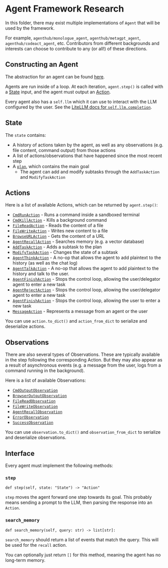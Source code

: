 # Agent Framework Research

In this folder, there may exist multiple implementations of `Agent` that will be used by the framework.

For example, `agenthub/monologue_agent`, `agenthub/metagpt_agent`, `agenthub/codeact_agent`, etc.
Contributors from different backgrounds and interests can choose to contribute to any (or all!) of these directions.

## Constructing an Agent

The abstraction for an agent can be found [here](../opendevin/agent.py).

Agents are run inside of a loop. At each iteration, `agent.step()` is called with a
[State](../opendevin/state.py) input, and the agent must output an [Action](../opendevin/action).

Every agent also has a `self.llm` which it can use to interact with the LLM configured by the user.
See the [LiteLLM docs for `self.llm.completion`](https://docs.litellm.ai/docs/completion).

## State

The `state` contains:

- A history of actions taken by the agent, as well as any observations (e.g. file content, command output) from those actions
- A list of actions/observations that have happened since the most recent step
- A [`plan`](https://github.com/OpenDevin/OpenDevin/blob/main/opendevin/plan.py), which contains the main goal
  - The agent can add and modify subtasks through the `AddTaskAction` and `ModifyTaskAction`

## Actions

Here is a list of available Actions, which can be returned by `agent.step()`:

- [`CmdRunAction`](../opendevin/action/bash.py) - Runs a command inside a sandboxed terminal
- [`CmdKillAction`](../opendevin/action/bash.py) - Kills a background command
- [`FileReadAction`](../opendevin/action/fileop.py) - Reads the content of a file
- [`FileWriteAction`](../opendevin/action/fileop.py) - Writes new content to a file
- [`BrowseURLAction`](../opendevin/action/browse.py) - Gets the content of a URL
- [`AgentRecallAction`](../opendevin/action/agent.py) - Searches memory (e.g. a vector database)
- [`AddTaskAction`](../opendevin/action/tasks.py) - Adds a subtask to the plan
- [`ModifyTaskAction`](../opendevin/action/tasks.py) - Changes the state of a subtask
- [`AgentThinkAction`](../opendevin/action/agent.py) - A no-op that allows the agent to add plaintext to the history (as well as the chat log)
- [`AgentTalkAction`](../opendevin/action/agent.py) - A no-op that allows the agent to add plaintext to the history and talk to the user.
- [`AgentFinishAction`](../opendevin/action/agent.py) - Stops the control loop, allowing the user/delegator agent to enter a new task
- [`AgentRejectAction`](../opendevin/action/agent.py) - Stops the control loop, allowing the user/delegator agent to enter a new task
- [`AgentFinishAction`](../opendevin/action/agent.py) - Stops the control loop, allowing the user to enter a new task
- [`MessageAction`](../opendevin/action/message.py) - Represents a message from an agent or the user

You can use `action.to_dict()` and `action_from_dict` to serialize and deserialize actions.

## Observations

There are also several types of Observations. These are typically available in the step following the corresponding Action.
But they may also appear as a result of asynchronous events (e.g. a message from the user, logs from a command running
in the background).

Here is a list of available Observations:

- [`CmdOutputObservation`](../opendevin/observation/run.py)
- [`BrowserOutputObservation`](../opendevin/observation/browse.py)
- [`FileReadObservation`](../opendevin/observation/files.py)
- [`FileWriteObservation`](../opendevin/observation/files.py)
- [`AgentRecallObservation`](../opendevin/observation/recall.py)
- [`ErrorObservation`](../opendevin/observation/error.py)
- [`SuccessObservation`](../opendevin/observation/success.py)

You can use `observation.to_dict()` and `observation_from_dict` to serialize and deserialize observations.

## Interface

Every agent must implement the following methods:

### `step`

```
def step(self, state: "State") -> "Action"
```

`step` moves the agent forward one step towards its goal. This probably means
sending a prompt to the LLM, then parsing the response into an `Action`.

### `search_memory`

```
def search_memory(self, query: str) -> list[str]:
```

`search_memory` should return a list of events that match the query. This will be used
for the `recall` action.

You can optionally just return `[]` for this method, meaning the agent has no long-term memory.
